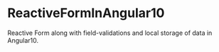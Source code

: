 # ReactiveFormInAngular10
 Reactive Form along with field-validations and local storage of data in Angular10.
